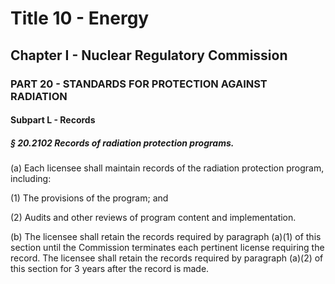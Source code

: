 
# Title 10 - Energy
## Chapter I - Nuclear Regulatory Commission
### PART 20 - STANDARDS FOR PROTECTION AGAINST RADIATION
#### Subpart L - Records
##### § 20.2102 Records of radiation protection programs.

(a) Each licensee shall maintain records of the radiation protection program, including:

(1) The provisions of the program; and

(2) Audits and other reviews of program content and implementation.

(b) The licensee shall retain the records required by paragraph (a)(1) of this section until the Commission terminates each pertinent license requiring the record. The licensee shall retain the records required by paragraph (a)(2) of this section for 3 years after the record is made.
